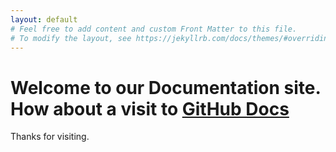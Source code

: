 ```yaml
---
layout: default
# Feel free to add content and custom Front Matter to this file.
# To modify the layout, see https://jekyllrb.com/docs/themes/#overriding-theme-defaults
---
```

# Welcome to our Documentation site. How about a visit to [GitHub Docs](https://help.github.com/articles/set-up-git/)

Thanks for visiting.

